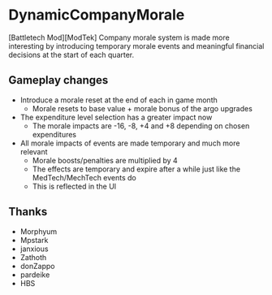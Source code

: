 # DynamicCompanyMorale

[Battletech Mod][ModTek] Company morale system is made more interesting by introducing temporary morale events and meaningful financial decisions at the start of each quarter.

## Gameplay changes
* Introduce a morale reset at the end of each in game month
  * Morale resets to base value + morale bonus of the argo upgrades
* The expenditure level selection has a greater impact now
  * The morale impacts are -16, -8, +4 and +8 depending on chosen expenditures
* All morale impacts of events are made temporary and much more relevant
  * Morale boosts/penalties are multiplied by 4
  * The effects are temporary and expire after a while just like the MedTech/MechTech events do
  * This is reflected in the UI
  
## Thanks
* Morphyum 
* Mpstark
* janxious
* Zathoth
* donZappo
* pardeike
* HBS